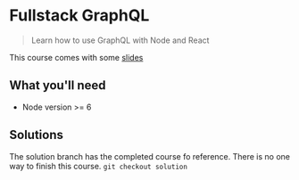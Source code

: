# Fullstack GraphQL

> Learn how to use GraphQL with Node and React

This course comes with some [slides](https://docs.google.com/presentation/d/1IrGA4PtUEZPVDTBg5_WCMmUapElbFBgLwfSBAp8ft1g/edit?usp=sharing)

## What you'll need

- Node version >= 6

## Solutions

The solution branch has the completed course fo reference. There is no one way to finish this course.
`git checkout solution`
